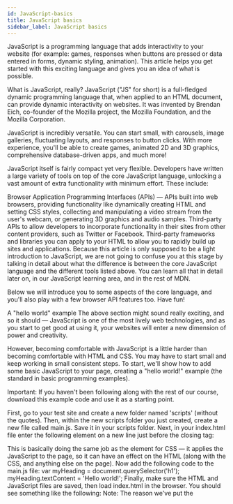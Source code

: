 ```yaml
---
id: JavaScript-basics
title: JavaScript basics
sidebar_label: JavaScript basics
---
```


JavaScript is a programming language that adds interactivity to your website (for example: games, responses when buttons are pressed or data entered in forms, dynamic styling, animation). This article helps you get started with this exciting language and gives you an idea of what is possible.

What is JavaScript, really?
JavaScript ("JS" for short) is a full-fledged dynamic programming language that, when applied to an HTML document, can provide dynamic interactivity on websites. It was invented by Brendan Eich, co-founder of the Mozilla project, the Mozilla Foundation, and the Mozilla Corporation.

JavaScript is incredibly versatile. You can start small, with carousels, image galleries, fluctuating layouts, and responses to button clicks. With more experience, you'll be able to create games, animated 2D and 3D graphics, comprehensive database-driven apps, and much more!

JavaScript itself is fairly compact yet very flexible. Developers have written a large variety of tools on top of the core JavaScript language, unlocking a vast amount of extra functionality with minimum effort. These include:

Browser Application Programming Interfaces (APIs) — APIs built into web browsers, providing functionality like dynamically creating HTML and setting CSS styles, collecting and manipulating a video stream from the user's webcam, or generating 3D graphics and audio samples.
Third-party APIs to allow developers to incorporate functionality in their sites from other content providers, such as Twitter or Facebook.
Third-party frameworks and libraries you can apply to your HTML to allow you to rapidly build up sites and applications.
Because this article is only supposed to be a light introduction to JavaScript, we are not going to confuse you at this stage by talking in detail about what the difference is between the core JavaScript language and the different tools listed above. You can learn all that in detail later on, in our JavaScript learning area, and in the rest of MDN.

Below we will introduce you to some aspects of the core language, and you'll also play with a few browser API features too. Have fun!

A "hello world" example
The above section might sound really exciting, and so it should — JavaScript is one of the most lively web technologies, and as you start to get good at using it, your websites will enter a new dimension of power and creativity.

However, becoming comfortable with JavaScript is a little harder than becoming comfortable with HTML and CSS. You may have to start small and keep working in small consistent steps. To start, we'll show how to add some basic JavaScript to your page, creating a "hello world!" example (the standard in basic programming examples).

Important: If you haven't been following along with the rest of our course, download this example code and use it as a starting point.

First, go to your test site and create a new folder named 'scripts' (without the quotes). Then, within the new scripts folder you just created, create a new file called main.js. Save it in your scripts folder.
Next, in your index.html file enter the following element on a new line just before the closing </body> tag:
<script src="scripts/main.js"></script>
This is basically doing the same job as the <link> element for CSS — it applies the JavaScript to the page, so it can have an effect on the HTML (along with the CSS, and anything else on the page).
Now add the following code to the main.js file:
var myHeading = document.querySelector('h1');
myHeading.textContent = 'Hello world!';
Finally, make sure the HTML and JavaScript files are saved, then load index.html in the browser. You should see something like the following:
Note: The reason we've put the <script> element near the bottom of the HTML file is that HTML is loaded by the browser in the order it appears in the file. If the JavaScript is loaded first and it is supposed to affect the HTML below it, it might not work, as the JavaScript would be loaded before the HTML it is supposed to work on. Therefore, putting JavaScript near the bottom of the HTML page is often the best strategy.

What happened?
Your heading text has now been changed to "Hello world!" using JavaScript. You did this by first using a function called querySelector() to grab a reference to your heading, and store it in a variable called myHeading. This is very similar to what we did using CSS selectors. When wanting to do something to an element, you first need to select it.

After that, you set the value of the myHeading variable's textContent property (which represents the content of the heading) to "Hello world!".

Note: Both of the features you used above are parts of the Document Object Model (DOM) API, which allows you to manipulate documents.

Language basics crash course
Let's explain some of the core features of the JavaScript language, to give you a better understanding of how it all works. It is worth noting that these features are common to all programming languages, so if you master these fundamentals, you're well on your way to being able to program just about anything!

Important: In this article, try entering the example code lines into your JavaScript console to see what happens. For more details on JavaScript consoles, see Discover browser developer tools.

Variables
Variables are containers that you can store values in. You start by declaring a variable with the var keyword, followed by any name you want to call it:

var myVariable;
Note: A semicolon at the end of a line indicates where a statement ends; it is only absolutely required when you need to separate statements on a single line. However, some people believe that it is a good practice to put them in at the end of each statement. There are other rules for when you should and shouldn't use them — see Your Guide to Semicolons in JavaScript for more details.

Note: You can name a variable nearly anything, but there are some name restrictions (see this article on variable naming rules). If you are unsure, you can check your variable name to see if it is valid.

Note: JavaScript is case sensitive — myVariable is a different variable to myvariable. If you are getting problems in your code, check the casing!

After declaring a variable, you can give it a value:

myVariable = 'Bob';
You can do both these operations on the same line if you wish:

var myVariable = 'Bob';
You can retrieve the value by just calling the variable by name:

myVariable;
After giving a variable a value, you can later choose to change it:

var myVariable = 'Bob';
myVariable = 'Steve';
Note that variables may hold values that have different data types:

Variable	Explanation	Example
String	A sequence of text known as a string. To signify that the value is a string, you must enclose it in quote marks.	var myVariable = 'Bob';
Number	A number. Numbers don't have quotes around them.	var myVariable = 10;
Boolean	A True/False value. The words true and false are special keywords in JS, and don't need quotes.	var myVariable = true;
Array	A structure that allows you to store multiple values in one single reference.	var myVariable = [1,'Bob','Steve',10];
Refer to each member of the array like this:
myVariable[0], myVariable[1], etc.
Object	Basically, anything. Everything in JavaScript is an object, and can be stored in a variable. Keep this in mind as you learn.	var myVariable = document.querySelector('h1');
All of the above examples too.
So why do we need variables? Well, variables are needed to do anything interesting in programming. If values couldn't change, then you couldn't do anything dynamic, like personalize a greeting message or change the image displayed in an image gallery.

Comments
You can put comments into JavaScript code, just as you can in CSS:

/*
Everything in between is a comment.
*/
If your comment contains no line breaks, it's often easier to put it behind two slashes like this:

// This is a comment
Operators
An operator is a mathematical symbol which produces a result based on two values (or variables). In the following table you can see some of the simplest operators, along with some examples to try out in the JavaScript console.

Operator	Explanation	Symbol(s)	Example
Addition	Used to add two numbers together or glue two strings together.	+	6 + 9;
"Hello " + "world!";
Subtraction, Multiplication, Division	These do what you'd expect them to do in basic math.	-, *, /	9 - 3;
8 * 2; // multiply in JS is an asterisk
9 / 3;
Assignment	You've seen this already: it assigns a value to a variable.	=	var myVariable = 'Bob';
Equality	Does a test to see if two values are equal to one another and returns a true/false (Boolean) result.	===	var myVariable = 3;
myVariable === 4;
Not, Does-not-equal	Returns the logically opposite value of what it precedes; it turns a true into a false, etc. When it is used alongside the Equality operator, the negation operator tests whether two values are not equal.	!, !==	
The basic expression is true, but the comparison returns false because we've negated it:

var myVariable = 3;
!(myVariable === 3);

Here we are testing "is myVariable NOT equal to 3". This returns false because myVariable IS equal to 3.

var myVariable = 3;
myVariable !== 3;

There are a lot more operators to explore, but this is enough for now. See Expressions and operators for a complete list.

Note: Mixing data types can lead to some strange results when performing calculations, so be careful that you are referring to your variables correctly, and getting the results you expect. For example, enter "35" + "25" into your console. Why don't you get the result you expected? Because the quote marks turn the numbers into strings, so you've ended up concatenating strings rather than adding numbers. If you enter, 35 + 25 you'll get the correct result.

Conditionals
Conditionals are code structures which allow you to test if an expression returns true or not, running alternative code revealed by its result. A very common form of conditionals is the if ... else statement. For example:

var iceCream = 'chocolate';
if (iceCream === 'chocolate') {
  alert('Yay, I love chocolate ice cream!');    
} else {
  alert('Awwww, but chocolate is my favorite...');    
}
The expression inside the if ( ... ) is the test — this uses the identity operator (as described above) to compare the variable iceCream with the string chocolate to see if the two are equal. If this comparison returns true, the first block of code is run. If the comparison is not true, the first block is skipped and the second code block, after the else statement, is run instead.

Functions
Functions are a way of packaging functionality that you wish to reuse. When you need the procedure you can call a function, with the function name, instead of rewriting the entire code each time. You have already seen some uses of functions above, for example:

var myVariable = document.querySelector('h1');
alert('hello!');
These functions, document.querySelector and alert, are built into the browser for you to use whenever you desire.

If you see something which looks like a variable name, but has parentheses — () — after it, it is likely a function. Functions often take arguments — bits of data they need to do their job. These go inside the parentheses, separated by commas if there is more than one argument.

For example, the alert() function makes a pop-up box appear inside the browser window, but we need to give it a string as an argument to tell the function what to write in the pop-up box.

The good news is you can define your own functions — in this next example we write a simple function which takes two numbers as arguments and multiplies them:

function multiply(num1,num2) {
  var result = num1 * num2;
  return result;
}
Try running the above function in the console, then test with several arguments. For example:

multiply(4,7);
multiply(20,20);
multiply(0.5,3);
Note: The return statement tells the browser to return the result variable out of the function so it is available to use. This is necessary because variables defined inside functions are only available inside those functions. This is called variable scoping. (Read more on variable scoping.)

Events
Real interactivity on a website needs events. These are code structures which listen for things happening in browser, running code in response. The most obvious example is the click event, which is fired by the browser when you click on something with your mouse. To demonstrate this, enter the following into your console, then click on the current webpage:

document.querySelector('html').onclick = function() {
    alert('Ouch! Stop poking me!');
}
There are many ways to attach an event to an element. Here we select the <html> element, setting its onclick handler property equal to an anonymous (i.e. nameless) function, which contains the code we want the click event to run.

Note that

document.querySelector('html').onclick = function() {};
is equivalent to

var myHTML = document.querySelector('html');
myHTML.onclick = function() {};
It's just shorter.

Supercharging our example website
Now we've gone over a few JavaScript basics, let's add a few cool features to our example site to see what is possible.

Adding an image changer
In this section, we'll add an additional image to our site using some more DOM API features, using some JavaScript to switch between the two when the image is clicked.

First of all, find another image you'd like to feature on your site. Be sure it is the same size as the first image, or as close as possible.
Save this image in your images folder.
Rename this image 'firefox2.png' (without quotes).
Go to your main.js file, and enter the following JavaScript. (If your "hello world" JavaScript is still there, delete it.)
var myImage = document.querySelector('img');

myImage.onclick = function() {
    var mySrc = myImage.getAttribute('src');
    if(mySrc === 'images/firefox-icon.png') {
      myImage.setAttribute ('src','images/firefox2.png');
    } else {
      myImage.setAttribute ('src','images/firefox-icon.png');
    }
}
Save all files and load index.html in the browser. Now when you click the image, it should change to the other one!
You store a reference to your <img> element in the myImage variable. Next, you make this variable's onclick event handler property equal to a function with no name (an "anonymous" function). Now, every time this element is clicked:

You retrieve the value of the image's src attribute.
You use a conditional to check whether the src value is equal to the path to the original image:
If it is, you change the src value to the path to the 2nd image, forcing the other image to be loaded inside the <img> element.
If it isn't (meaning it must already have changed), the src value swaps back to the original image path, to the original state.
Adding a personalized welcome message
Next we will add another bit of code, changing the page's title to a personalized welcome message when the user first navigates to the site. This welcome message will persist, should the user leave the site and later return — we will save it using the Web Storage API. We will also include an option to change the user and, therefore, the welcome message anytime it is required.

In index.html, add the following line just before the <script> element:
<button>Change user</button>
In main.js, place the following code at the bottom of the file, exactly as written — this takes references to the new button and the heading, storing them inside variables:
var myButton = document.querySelector('button');
var myHeading = document.querySelector('h1');
Now add the following function to set the personalized greeting — this won't do anything yet, but we'll fix this in a moment:
function setUserName() {
  var myName = prompt('Please enter your name.');
  localStorage.setItem('name', myName);
  myHeading.textContent = 'Mozilla is cool, ' + myName;
}
This function contains a prompt() function, which brings up a dialog box, a bit like alert(). This prompt(), however, asks the user to enter some data, storing it in a variable after the user presses OK. In this case, we are asking the user to enter their name. Next, we call on an API called localStorage, which allows us to store data in the browser and later retrieve it. We use localStorage's setItem() function to create and store a data item called 'name', setting its value to the myName variable which contains the data the user entered. Finally, we set the textContent of the heading to a string, plus the user's newly stored name.
Next, add this if ... else block — we could call this the initialization code, as it structures the app when it first loads:
if(!localStorage.getItem('name')) {
  setUserName();
} else {
  var storedName = localStorage.getItem('name');
  myHeading.textContent = 'Mozilla is cool, ' + storedName;
}
This block first uses the negation operator (logical NOT, represented by the !) to check whether the name data exists. If not, the setUserName() function is run to create it. If it exists (that is, the user set it during a previous visit), we retrieve the stored name using getItem() and set the textContent of the heading to a string, plus the user's name, as we did inside setUserName().
Finally, put the below onclick event handler on the button. When clicked, the setUserName() function is run. This allows the user to set a new name, when they wish, by pressing the button:
myButton.onclick = function() {
  setUserName();
}
Now when you first visit the site, it will ask you for your username, then give you a personalized message. You can change the name any time you like by pressing the button. As an added bonus, because the name is stored inside localStorage, it persists after the site is closed down, keeping the personalized message there when you next open the site!